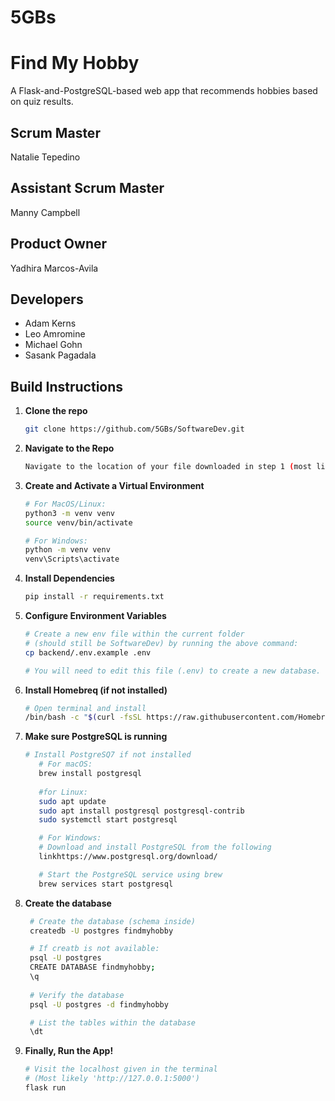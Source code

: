 # 5GBs

# Find My Hobby

A Flask-and-PostgreSQL-based web app that recommends hobbies based on quiz results.

## Scrum Master
Natalie Tepedino

## Assistant Scrum Master
Manny Campbell

## Product Owner
Yadhira Marcos-Avila

## Developers
* Adam Kerns
* Leo Amromine
* Michael Gohn
* Sasank Pagadala

## Build Instructions

1. **Clone the repo**
   ```bash
   git clone https://github.com/5GBs/SoftwareDev.git
   ```

2. **Navigate to the Repo**
   ```bash
   Navigate to the location of your file downloaded in step 1 (most likely titled 'SoftwareDev')
   ```

4. **Create and Activate a Virtual Environment**
    ```bash
    # For MacOS/Linux:
    python3 -m venv venv
    source venv/bin/activate

    # For Windows:
    python -m venv venv
    venv\Scripts\activate
    ```

5. **Install Dependencies**
    ```bash
    pip install -r requirements.txt
    ```

6. **Configure Environment Variables**
    ```bash
    # Create a new env file within the current folder 
    # (should still be SoftwareDev) by running the above command:
    cp backend/.env.example .env

    # You will need to edit this file (.env) to create a new database.
    ```

7. **Install Homebreq (if not installed)**
    ```bash
    # Open terminal and install
   /bin/bash -c "$(curl -fsSL https://raw.githubusercontent.com/Homebrew/install/HEAD/install.sh)"
   ``` 

8. **Make sure PostgreSQL is running**
   ```bash
   # Install PostgreSQ7 if not installed
      # For macOS:
      brew install postgresql
      
      #for Linux:
      sudo apt update
      sudo apt install postgresql postgresql-contrib
      sudo systemctl start postgresql

      # For Windows:
      # Download and install PostgreSQL from the following
      linkhttps://www.postgresql.org/download/
   
      # Start the PostgreSQL service using brew
      brew services start postgresql
      ```

 9. **Create the database**
     ```bash
      # Create the database (schema inside)
      createdb -U postgres findmyhobby

      # If creatb is not available:
      psql -U postgres
      CREATE DATABASE findmyhobby;
      \q
      
      # Verify the database
      psql -U postgres -d findmyhobby

      # List the tables within the database
      \dt  
      ```


10. **Finally, Run the App!**
    ```bash
    # Visit the localhost given in the terminal
    # (Most likely 'http://127.0.0.1:5000')
    flask run
    ```


